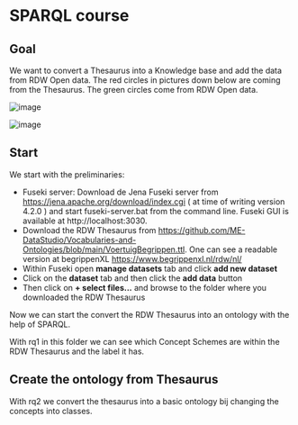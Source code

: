 # SPARQL course #

## Goal ##
We want to convert a Thesaurus into a Knowledge base and add the data from RDW Open data. The red circles in pictures down below are coming from the Thesaurus. The green circles come from RDW Open data.

![image](https://user-images.githubusercontent.com/75776348/134909745-62542b9e-6a81-4d09-bfe7-82a3c31270fc.png)

![image](https://user-images.githubusercontent.com/75776348/134910421-f9f76408-945b-4568-a8ed-aba507fd0551.png)


## Start ##
We start with the preliminaries:
- Fuseki server: Download de Jena Fuseki server from https://jena.apache.org/download/index.cgi ( at time of writing version 4.2.0 ) and start fuseki-server.bat from the command line. Fuseki GUI is available at http://localhost:3030.  
- Download the RDW Thesaurus from https://github.com/ME-DataStudio/Vocabularies-and-Ontologies/blob/main/VoertuigBegrippen.ttl. One can see a readable version at begrippenXL https://www.begrippenxl.nl/rdw/nl/  
- Within Fuseki open __manage datasets__ tab and click __add new dataset__  
- Click on the __dataset__ tab and then click the __add data__ button
- Then click on __+ select files...__ and browse to the folder where you downloaded the RDW Thesaurus
  
  
Now we can start the convert the RDW Thesaurus into an ontology with the help of SPARQL.  
  
With rq1 in this folder we can see which Concept Schemes are within the RDW Thesaurus and the label it has.

## Create the ontology from Thesaurus ##

With rq2 we convert the thesaurus into a basic ontology bij changing the concepts into classes.
